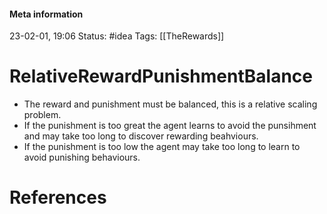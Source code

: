 #### Meta information
23-02-01, 19:06
Status: #idea
Tags: [[TheRewards]] 



# RelativeRewardPunishmentBalance

- The reward and punishment must be balanced, this is a relative scaling problem.
- If the punishment is too great the agent learns to avoid the punsihment and may take too long to discover rewarding beahviours.
- If the punishment is too low the agent may take too long to learn to avoid punishing behaviours.





# References
